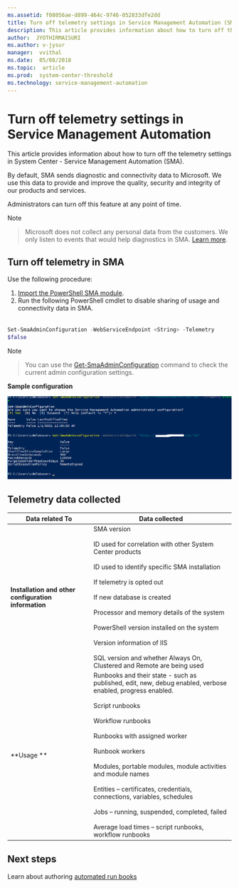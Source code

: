 ```yaml
---
ms.assetid: f08056ae-d899-464c-9746-052833dfe2dd
title: Turn off telemetry settings in Service Management Automation (SMA)
description: This article provides information about how to turn off the telemetry settings in System Center Service Management Automation
author:  JYOTHIRMAISURI
ms.author: v-jysur
manager:  vvithal
ms.date:  05/08/2018
ms.topic:  article
ms.prod:  system-center-threshold
ms.technology: service-management-automation
---
```


# Turn off telemetry settings in Service Management Automation

This article provides information about how to turn off the telemetry settings in System Center - Service Management Automation (SMA).

By default, SMA sends diagnostic and connectivity data to Microsoft. We use this data to provide and improve the quality, security and integrity of our products and services.

Administrators can turn off this feature at any point of time.


> [!NOTE]

> Microsoft does not collect any personal data from the customers. We only listen to events that would help diagnostics in SMA. [Learn more](#telemetry-data-collected).


## Turn off telemetry in SMA
Use the following procedure:
1. [Import the PowerShell SMA module](https://docs.microsoft.com/en-us/powershell/module/microsoft.systemcenter.servicemanagementautomation/import-smamodule?view=systemcenter-ps-2016).
2.	Run the following PowerShell cmdlet to disable sharing of usage and connectivity data in SMA.

  ```powershell

  Set-SmaAdminConfiguration -WebServiceEndpoint <String> -Telemetry
  $false
  ```

  >[!NOTE]

  > You can use the [Get-SmaAdminConfiguration](https://docs.microsoft.com/en-us/powershell/module/Microsoft.SystemCenter.ServiceManagementAutomation/Get-SmaAdminConfiguration?view=systemcenter-ps-2016) command to check the current admin configuration settings.

  **Sample configuration**

  ![admin configuration sample](./media/telemetry/get-admin-config-sma.png)

## Telemetry data collected

| Data related To | Data collected |
| --- | --- |
| **Installation and other configuration information** | SMA version <br /><br /> ID used for correlation with other System Center products <br /><br />ID used to identify specific SMA installation<br /><br />If telemetry is opted out<br /><br /> If new database is created <br /><br />Processor and memory details of the system <br /><br />PowerShell version installed on the system<br /><br />Version information of IIS <br /><br />SQL version and whether Always On, Clustered and Remote are being used|
| **Usage ** | Runbooks and their state - such as  published, edit, new, debug enabled, verbose enabled, progress enabled. <br /><br /> Script runbooks <br /><br /> Workflow runbooks <br /><br /> Runbooks with assigned worker <br /><br /> Runbook workers <br /><br /> Modules, portable modules, module activities and module names <br /><br /> Entities – certificates, credentials, connections, variables, schedules <br /><br /> Jobs – running, suspended, completed, failed <br /><br /> Average load times – script runbooks, workflow runbooks|

## Next steps

Learn about authoring [automated run books](authoring-automation-runbooks.md)  
